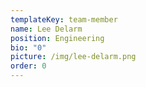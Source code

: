 ```yaml
---
templateKey: team-member
name: Lee Delarm
position: Engineering
bio: "0"
picture: /img/lee-delarm.png
order: 0
---
```

